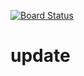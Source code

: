 [![Board Status](https://dev.azure.com/brimoaplikasi5/74d56477-84d7-428a-915e-6f4390c90f36/a4df8295-55b9-4bcd-8a6d-d45cfb55c832/_apis/work/boardbadge/234cb483-15ff-44a0-928d-65d2d1de4bd5)](https://dev.azure.com/brimoaplikasi5/74d56477-84d7-428a-915e-6f4390c90f36/_boards/board/t/a4df8295-55b9-4bcd-8a6d-d45cfb55c832/Microsoft.RequirementCategory)
# update